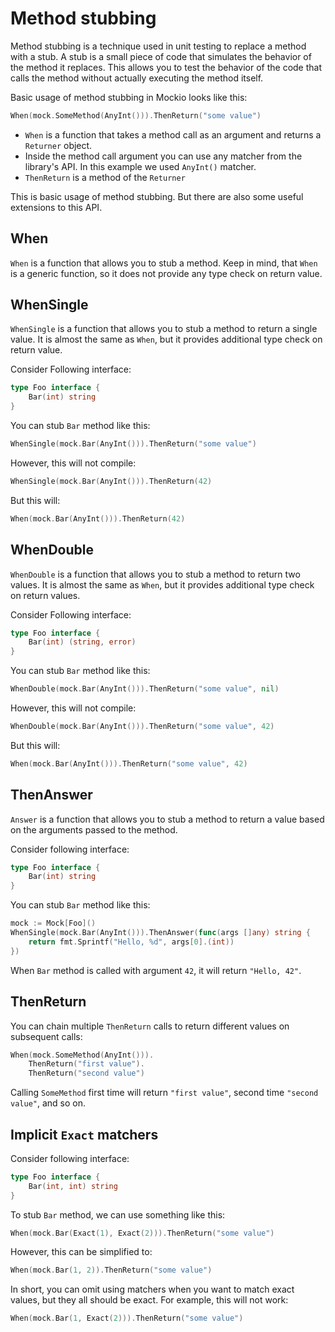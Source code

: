 # Method stubbing

Method stubbing is a technique used in unit testing to replace a method with a stub. A stub is a small piece of code
that simulates the behavior of the method it replaces. This allows you to test the behavior of the code that calls the
method without actually executing the method itself.

Basic usage of method stubbing in Mockio looks like this:

```go
When(mock.SomeMethod(AnyInt())).ThenReturn("some value")
```

* `When` is a function that takes a method call as an argument and returns a `Returner` object.
* Inside the method call argument you can use any matcher from the library's API. In this example we used `AnyInt()` matcher.
* `ThenReturn` is a method of the `Returner`

This is basic usage of method stubbing. But there are also some useful extensions to this API.

## When

`When` is a function that allows you to stub a method.
Keep in mind, that `When` is a generic function, so it does not provide any type check on return value.


## WhenSingle 

`WhenSingle` is a function that allows you to stub a method to return a single value. 
It is almost the same as `When`, but it provides additional type check on return value.

Consider Following interface:
```go
type Foo interface {
    Bar(int) string
}
```

You can stub `Bar` method like this:
```go
WhenSingle(mock.Bar(AnyInt())).ThenReturn("some value")
```

However, this will not compile:
```go
WhenSingle(mock.Bar(AnyInt())).ThenReturn(42)
```

But this will:
```go
When(mock.Bar(AnyInt())).ThenReturn(42)
```

## WhenDouble

`WhenDouble` is a function that allows you to stub a method to return two values.
It is almost the same as `When`, but it provides additional type check on return values.

Consider Following interface:
```go
type Foo interface {
    Bar(int) (string, error)
}
```

You can stub `Bar` method like this:
```go
WhenDouble(mock.Bar(AnyInt())).ThenReturn("some value", nil)
```

However, this will not compile:
```go
WhenDouble(mock.Bar(AnyInt())).ThenReturn("some value", 42)
```
 
But this will:
```go
When(mock.Bar(AnyInt())).ThenReturn("some value", 42)
```

## ThenAnswer

`Answer` is a function that allows you to stub a method to return a value based on the arguments passed to the method.

Consider following interface:
```go
type Foo interface {
    Bar(int) string
}
```

You can stub `Bar` method like this:
```go
mock := Mock[Foo]()
WhenSingle(mock.Bar(AnyInt())).ThenAnswer(func(args []any) string {
    return fmt.Sprintf("Hello, %d", args[0].(int))
})
```

When `Bar` method is called with argument `42`, it will return `"Hello, 42"`.

## ThenReturn

You can chain multiple `ThenReturn` calls to return different values on subsequent calls:

```go
When(mock.SomeMethod(AnyInt())).
    ThenReturn("first value").
    ThenReturn("second value")
```

Calling `SomeMethod` first time will return `"first value"`, second time `"second value"`, and so on.

## Implicit `Exact` matchers

Consider following interface:

```go
type Foo interface {
    Bar(int, int) string
}

```

To stub `Bar` method, we can use something like this:
```go
When(mock.Bar(Exact(1), Exact(2))).ThenReturn("some value")
```

However, this can be simplified to:
```go
When(mock.Bar(1, 2)).ThenReturn("some value")
```

In short, you can omit using matchers when you want to match exact values, but they all should be exact.
For example, this will not work:
```go
When(mock.Bar(1, Exact(2))).ThenReturn("some value")
```
